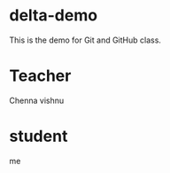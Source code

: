 # delta-demo
This is the demo for Git and GitHub class.
 # Teacher 
 Chenna vishnu
 # student
  me
  